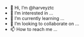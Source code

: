 - 👋 Hi, I’m @harveyztc
- 👀 I’m interested in ...
- 🌱 I’m currently learning ...
- 💞️ I’m looking to collaborate on ...
- 📫 How to reach me ...

<!---
harveyztc/harveyztc is a ✨ special ✨ repository because its `README.md` (this file) appears on your GitHub profile.
You can click the Preview link to take a look at your changes.
--->
